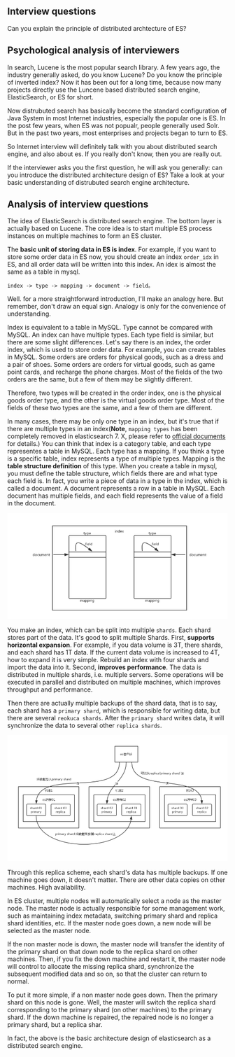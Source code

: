 ## Interview questions
Can you explain the principle of distributed archtecture of ES?

## Psychological analysis of interviewers
In search, Lucene is the most popular search library. A few years ago, the industry generally asked, do you know Lucene? Do you know the principle of inverted index? Now it has been out for a long time, because now many projects directly use the Luncene based distributed search engine, ElasticSearch, or ES for short.

Now distrubuted search has basically become the standard configuration of Java System in most Internet industries, especially the popular one is ES. In the post few years, when ES was not popualr, people generally used Solr. But in the past two years, most enterprises and projects began to turn to ES.

So Internet interview will definitely talk with you about distributed search engine, and also about es. If you really don't know, then you are really out.

If the interviewer asks you the first question, he will ask you generally: can you introduce the distributed architecture design of ES? Take a look at your basic understanding of distrubuted search engine architecture.

## Analysis of interview questions
The idea of ElasticSearch is distributed search engine. The bottom layer is actually based on Lucene. The core idea is to start multiple ES process instances on multiple machines to form an ES cluster.

The **basic unit of storing data in ES is index**. For example, if you want to store some order data in ES now, you should create an  index `order_idx` in ES, and all order data will be written into this index. An idex is almost the same as a table in mysql.

```
index -> type -> mapping -> document -> field。
```

Well. for a more straightforward introduction, I'll make an analogy here. But remember, don't draw an equal sign. Analogy is only for the convenience of understanding.

Index is equivalent to a table in MySQL. Type cannot be compared with MySQL. An index can have multiple types. Each type field is similar, but there are some slight differences. Let's say there is an index, the order index, which is used to store order data. For example, you can create tables in MySQL. Some orders are orders for physical goods, such as a dress and a pair of shoes. Some orders are orders for virtual goods, such as game point cards, and recharge the phone charges. Most of the fields of the two orders are the same, but a few of them may be slightly different.

Therefore, two types will be created in the order index, one is the physical goods order type, and the other is the virtual goods order type. Most of the fields of these two types are the same, and a few of them are different.

In many cases, there may be only one type in an index, but it's true that if there are multiple types in an index(**Note**, `mapping types` has been completely removed in elasticsearch 7. X, please refer to [official documents](https://github.com/elastic/elasticsearch/blob/6.5/docs/reference/mapping/removal_of_types.asciidoc) for details.) You can think that index is a category table, and each type representes a table in MySQL. Each type has a mapping. If you think a type is a specific table, index represents a type of multiple types. Mapping is the **table structure definition** of this type. When you create a table in mysql, you must define the table structure, which fields there are and what type each field is. In fact, you write a piece of data in a type in the index, which is called a document. A document represents a row in a table in MySQL. Each document has multiple fields, and each field represents the value of a field in the document.

![es-index-type-mapping-document-field](/images/es-index-type-mapping-document-field.png)

You make an index, which can be split into multiple `shards`. Each shard stores part of the data. It's good to split multiple Shards. First, **supports horizontal expansion**. For example, if you data volume is 3T, there shards, and each shard has 1T data. If the current data volume is increased to 4T, how to expand it is very simple. Rebuild an index with four shards and import the data into it. Second, **improves performance**. The data is distributed in multiple shards, i.e. multiple servers. Some operations will be executed in parallel and distributed on multiple machines, which improves throughput and performance.

Then there are actually multiple backups of the shard data, that is to say, each shard has a `primary shard`, which is responsible for writing data, but there are several `reokuca shards`. After the `primary shard` writes data, it will synchronize the data to several other `replica shards`.

![es-cluster](/images/es-cluster.png)

Through this replica scheme, each shard's data has multiple backups. If one machine goes down, it doesn't matter. There are other data copies on other machines. High availability.

In ES cluster, multiple nodes will automatically select a node as the master node. The master node is actually responsible for some management work, such as maintaining index metadata, switching primary shard and replica shard identities, etc. If the master node goes down, a new node will be selected as the master node.

If the non master node is down, the master node will transfer the identity of the primary shard on that down node to the replica shard on other machines. Then, if you fix the down machine and restart it, the master node will control to allocate the missing replica shard, synchronize the subsequent modified data and so on, so that the cluster can return to normal.

To put it more simple, if a non master node goes down. Then the primary shard on this node is gone. Well, the master will switch the replica shard corresponding to the primary shard (on other machines) to the primary shard. If the down machine is repaired, the repaired node is no longer a primary shard, but a replica shar.

In fact, the above is the basic architecture design of elasticsearch as a distributed search engine.